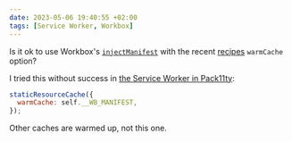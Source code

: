 ```yaml
---
date: 2023-05-06 19:40:55 +02:00
tags: [Service Worker, Workbox]
---
```


Is it ok to use Workbox's [`injectManifest`](https://developer.chrome.com/docs/workbox/precaching-with-workbox/#precaching-with-injectmanifest) with the recent [recipes](https://developer.chrome.com/docs/workbox/modules/workbox-recipes/) `warmCache` option?

I tried this without success in [the Service Worker in Pack11ty](https://github.com/nhoizey/pack11ty/blob/da1228de52e5658dc9aacb3967f86b62cc984b13/assets/js/service-worker.js#L20-L22):

```javascript
staticResourceCache({
  warmCache: self.__WB_MANIFEST,
});
```

Other caches are warmed up, not this one.
